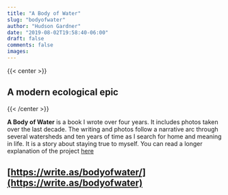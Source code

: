 ```yaml
---
title: "A Body of Water"
slug: "bodyofwater"
author: "Hudson Gardner"
date: "2019-08-02T19:58:40-06:00"
draft: false
comments: false
images:
---
```


{{< center >}}

<h2>A modern ecological epic</h2>

{{< /center >}}

**A Body of Water** is a book I wrote over four years. It includes photos taken over the last decade. The writing and photos follow a narrative arc through several watersheds and ten years of time as I search for home and meaning in life. It is a story about staying true to myself. You can read a longer explanation of the project [here](https://grassjournal.co/a-body-of-water/)

## [https://write.as/bodyofwater/](https://write.as/bodyofwater)
